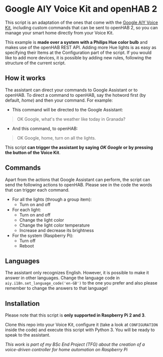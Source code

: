 # Google AIY Voice Kit and openHAB 2
This script is an adaptation of the ones that come with the 
[Google AIY Voice Kit](https://aiyprojects.withgoogle.com/voice/), including custom commands
that can be sent to openHAB 2, so you can manage your smart home directly from your Voice Kit.

This example is **made over a system with a Philips Hue color bulb** and makes use of the openHAB
REST API. Adding more Hue lights is as easy as specifying their Items at the Configuration part
of the script. If you would like to add more devices, it is possible by adding new rules,
following the structure of the current script.

## How it works
The assistant can direct your commands to Google Assistant or to openHAB. To direct a command to
openHAB, say the hotword first (by default, *home*) and then your command. For example:
- This command will be directed to the Google Assistant:
> OK Google, what's the weather like today in Granada?
- And this command, to openHAB:
> OK Google, home, turn on all the lights.

This script **can trigger the assistant by saying *OK Google* or by pressing the button of the
Voice Kit**.

## Commands
Apart from the actions that Google Assistant can perform, the script can send the following actions
to openHAB. Please see in the code the words that can trigger each command. 

- For all the lights (through a group item):
  - Turn on and off
- For each light:
  - Turn on and off
  - Change the light color
  - Change the light color temperature
  - Increase and decrease its brightness
- For the system (Raspberry Pi):
  - Turn off
  - Reboot

## Languages
The assistant only recognizes English. However, it is possible to make it answer in other languages.
Change the language code in `aiy.i18n.set_language_code('en-GB')` to the one you prefer and also 
please remember to change the answers to that language!

## Installation
Please note that this script is **only supported in Raspberry Pi 2 and 3**.

Clone this repo into your Voice Kit, configure it (take a look at `CONFIGURATION` inside the code)
and execute this script with Python 3. You will be ready to speak to the assistant.

*This work is part of my BSc End Project (TFG) about the creation of a voice-driven controller
for home automation on Raspberry Pi*

